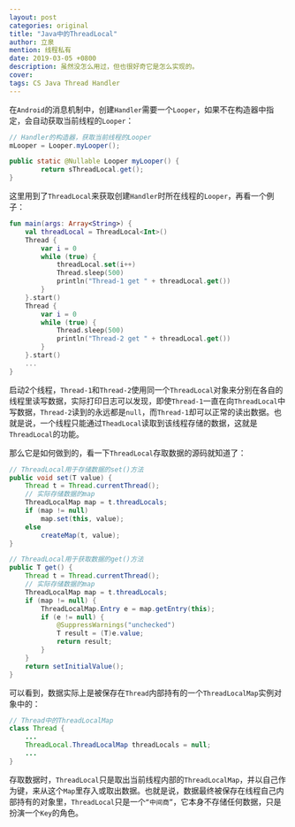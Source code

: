 ```yaml
---
layout: post
categories: original
title: "Java中的ThreadLocal"
author: 立泉
mention: 线程私有
date: 2019-03-05 +0800
description: 虽然没怎么用过，但也很好奇它是怎么实现的。
cover: 
tags: CS Java Thread Handler
---
```


在`Android`的消息机制中，创建`Handler`需要一个`Looper`，如果不在构造器中指定，会自动获取当前线程的`Looper`：

```java
// Handler的构造器，获取当前线程的Looper
mLooper = Looper.myLooper();

public static @Nullable Looper myLooper() {
        return sThreadLocal.get();
}
```

这里用到了`ThreadLocal`来获取创建`Handler`时所在线程的`Looper`，再看一个例子：

```kotlin
fun main(args: Array<String>) {
    val threadLocal = ThreadLocal<Int>()
    Thread {
        var i = 0
        while (true) {
            threadLocal.set(i++)
            Thread.sleep(500)
            println("Thread-1 get " + threadLocal.get())
        }
    }.start()
    Thread {
        var i = 0
        while (true) {
            Thread.sleep(500)
            println("Thread-2 get " + threadLocal.get())
        }
    }.start()
    ...
}
```

启动2个线程，`Thread-1`和`Thread-2`使用同一个`ThreadLocal`对象来分别在各自的线程里读写数据，实际打印日志可以发现，即使`Thread-1`一直在向`ThreadLocal`中写数据，`Thread-2`读到的永远都是`null`，而`Thread-1`却可以正常的读出数据。也就是说，一个线程只能通过`TheadLocal`读取到该线程存储的数据，这就是`ThreadLocal`的功能。

那么它是如何做到的，看一下`ThreadLocal`存取数据的源码就知道了：

```java
// ThreadLocal用于存储数据的set()方法
public void set(T value) {
    Thread t = Thread.currentThread();
    // 实际存储数据的map
    ThreadLocalMap map = t.threadLocals;
    if (map != null)
        map.set(this, value);
    else
        createMap(t, value);
}

// ThreadLocal用于获取数据的get()方法
public T get() {
    Thread t = Thread.currentThread();
    // 实际存储数据的map
    ThreadLocalMap map = t.threadLocals;
    if (map != null) {
        ThreadLocalMap.Entry e = map.getEntry(this);
        if (e != null) {
            @SuppressWarnings("unchecked")
            T result = (T)e.value;
            return result;
        }
    }
    return setInitialValue();
}
```

可以看到，数据实际上是被保存在`Thread`内部持有的一个`ThreadLocalMap`实例对象中的：

```java
// Thread中的ThreadLocalMap
class Thread {
    ...
    ThreadLocal.ThreadLocalMap threadLocals = null;
    ...
}
```

存取数据时，`ThreadLocal`只是取出当前线程内部的`ThreadLocalMap`，并以自己作为键，来从这个`Map`里存入或取出数据。也就是说，数据最终被保存在线程自己内部持有的对象里，`ThreadLocal`只是一个`“中间商”`，它本身不存储任何数据，只是扮演一个`Key`的角色。